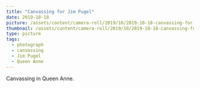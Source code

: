 ```yaml
---
title: "Canvassing for Jim Pugel"
date: 2019-10-18
picture: /assets/content/camera-roll/2019/10/2019-10-18-canvassing-for-jim-pugel/20191018_175032200_iOS.jpg
thumbnail: /assets/content/camera-roll/2019/10/2019-10-18-canvassing-for-jim-pugel/20191018_175032200_iOS-thumbnail.jpg
type: picture
tags:
  - photograph
  - canvassing
  - Jim Pugel
  - Queen Anne
---
```

Canvassing in Queen Anne.